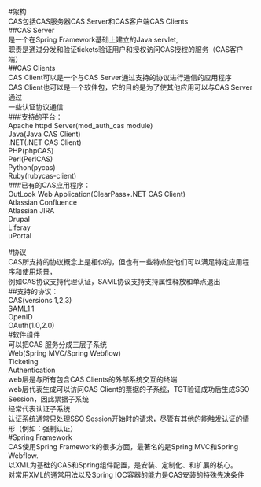 #架构  
CAS包括CAS服务器CAS Server和CAS客户端CAS Clients  
##CAS Server  
  是一个在Spring Framework基础上建立的Java servlet,  
  职责是通过分发和验证tickets验证用户和授权访问CAS授权的服务（CAS客户端）  
##CAS Clients   
  CAS Client可以是一个与CAS Server通过支持的协议进行通信的应用程序  
  CAS Client也可以是一个软件包，它的目的是为了使其他应用可以与CAS Server通过  
  一些认证协议通信  
###支持的平台：  
  Apache httpd Server(mod_auth_cas module)  
  Java(Java CAS Client)  
  .NET(.NET CAS Client)  
  PHP(phpCAS)  
  Perl(PerlCAS)   
  Python(pycas)   
  Ruby(rubycas-client)  
###已有的CAS应用程序：  
  OutLook Web Application(ClearPass+.NET CAS Client)  
  Atlassian Confluence  
  Atlassian JIRA  
  Drupal  
  Liferay  
  uPortal  
  
#协议  
  CAS所支持的协议概念上是相似的，但也有一些特点使他们可以满足特定应用程序和使用场景，  
  例如CAS协议支持代理认证，SAML协议支持支持属性释放和单点退出  
##支持的协议：  
  CAS(versions 1,2,3)  
  SAML1.1  
  OpenID  
  OAuth(1.0,2.0)  
#软件组件  
  可以把CAS 服务分成三层子系统  
  Web(Spring MVC/Spring Webflow)  
  Ticketing  
  Authentication  
  web层是与所有包含CAS Clients的外部系统交互的终端  
  web层代表生成可以访问CAS Client的票据的子系统，TGT验证成功后生成SSO Session，因此票据子系统  
  经常代表认证子系统  
  认证系统通常只处理SSO Session开始时的请求，尽管有其他的能触发认证的情形（例如：强制认证）  
#Spring Framework  
  CAS使用Spring Framework的很多方面，最著名的是Spring MVC和Spring Webflow.  
  以XML为基础的CAS和Spring组件配置，是安装、定制化、和扩展的核心。  
  对常用XML的通常用法以及Spring IOC容器的能力是CAS安装的特殊先决条件  
  
